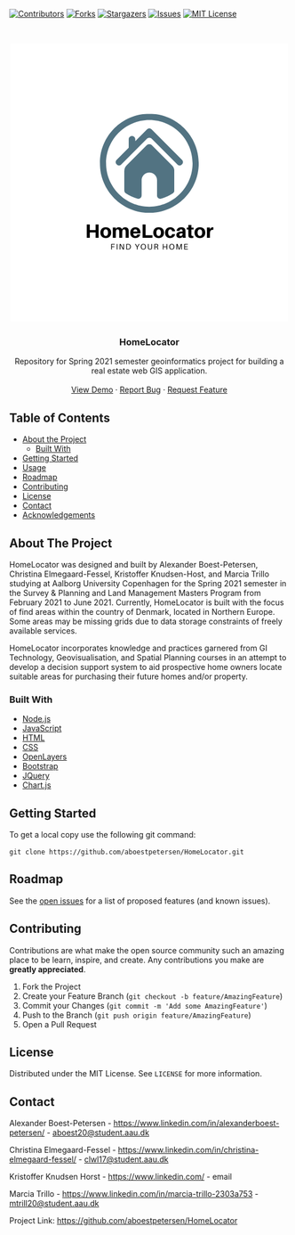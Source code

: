 [![Contributors][contributors-shield]][contributors-url]
[![Forks][forks-shield]][forks-url]
[![Stargazers][stars-shield]][stars-url]
[![Issues][issues-shield]][issues-url]
[![MIT License][license-shield]][license-url]

<!-- PROJECT LOGO -->
<br />
<p align="center">
  <a href="https://github.com/aboestpetersen/HomeLocator">
    <img src="images/HomeLocator Logo.png" alt="Logo" width="500" height="500">
  </a>

  <h3 align="center">HomeLocator</h3>

  <p align="center">
    Repository for Spring 2021 semester geoinformatics project for building a real estate web GIS application.
    <br />
    <br />
    <a href="https://homelocator-aauspring2021.herokuapp.com/">View Demo</a>
    ·
    <a href="https://github.com/aboestpetersen/HomeLocator/issues">Report Bug</a>
    ·
    <a href="https://github.com/aboestpetersen/HomeLocator/issues">Request Feature</a>
  </p>
</p>

<!-- TABLE OF CONTENTS -->
## Table of Contents

* [About the Project](#about-the-project)
  * [Built With](#built-with)
* [Getting Started](#getting-started)
* [Usage](#usage)
* [Roadmap](#roadmap)
* [Contributing](#contributing)
* [License](#license)
* [Contact](#contact)
* [Acknowledgements](#acknowledgements)



<!-- ABOUT THE PROJECT -->
## About The Project

HomeLocator was designed and built by Alexander Boest-Petersen, Christina Elmegaard-Fessel, Kristoffer Knudsen-Host, and Marcia Trillo studying at Aalborg University Copenhagen for the Spring 2021 semester in the Survey \& Planning and Land Management Masters Program from February 2021 to June 2021. Currently, HomeLocator is built with the focus of find areas within the country of Denmark, located in Northern Europe. Some areas may be missing grids due to data storage constraints of freely available services.

HomeLocator incorporates knowledge and practices garnered from GI Technology, Geovisualisation, and Spatial Planning courses in an attempt to develop a decision support system to aid prospective home owners locate suitable areas for purchasing their future homes and/or property.

### Built With
* [Node.js](https://nodejs.org/en/)
* [JavaScript](https://www.javascript.com)
* [HTML](https://www.w3.org)
* [CSS](https://www.w3.org)
* [OpenLayers](https://openlayers.org/)
* [Bootstrap](https://getbootstrap.com)
* [JQuery](https://jquery.com)
* [Chart.js](https://www.chartjs.org/)

<!-- GETTING STARTED -->
## Getting Started

To get a local copy use the following git command:
```
git clone https://github.com/aboestpetersen/HomeLocator.git
```

<!-- ROADMAP -->
## Roadmap

See the [open issues](https://github.com/aboestpetersen/HomeLocator/issues) for a list of proposed features (and known issues).


<!-- CONTRIBUTING -->
## Contributing

Contributions are what make the open source community such an amazing place to be learn, inspire, and create. Any contributions you make are **greatly appreciated**.

1. Fork the Project
2. Create your Feature Branch (`git checkout -b feature/AmazingFeature`)
3. Commit your Changes (`git commit -m 'Add some AmazingFeature'`)
4. Push to the Branch (`git push origin feature/AmazingFeature`)
5. Open a Pull Request

<!-- LICENSE -->
## License

Distributed under the MIT License. See `LICENSE` for more information.


<!-- CONTACT -->
## Contact
Alexander Boest-Petersen - https://www.linkedin.com/in/alexanderboest-petersen/ - aboest20@student.aau.dk

Christina Elmegaard-Fessel - https://www.linkedin.com/in/christina-elmegaard-fessel/ - clwl17@student.aau.dk

Kristoffer Knudsen Horst - https://www.linkedin.com/ - email

Marcia Trillo - https://www.linkedin.com/in/marcia-trillo-2303a753 - mtrill20@student.aau.dk

Project Link: https://github.com/aboestpetersen/HomeLocator


<!-- MARKDOWN LINKS & IMAGES -->
<!-- https://www.markdownguide.org/basic-syntax/#reference-style-links -->
[contributors-shield]: https://img.shields.io/github/contributors/aboestpetersen/HomeLocator
[contributors-url]: https://github.com/aboestpetersen/HomeLocator/graphs/contributors
[forks-shield]: https://img.shields.io/github/forks/aboestpetersen/HomeLocator?style=plastic
[forks-url]: https://github.com/aboestpetersen/HomeLocator/network/members
[stars-shield]: https://img.shields.io/github/stars/aboestpetersen/HomeLocator?style=plastic
[stars-url]: https://github.com/aboestpetersen/HomeLocator/stargazers
[issues-shield]: https://img.shields.io/github/issues/aboestpetersen/HomeLocator?style=plastic
[issues-url]: https://github.com/aboestpetersen/HomeLocator/issues
[license-shield]: https://img.shields.io/github/license/aboestpetersen/HomeLocator?style=plastic
[license-url]: https://github.com/aboestpetersen/HomeLocator/blob/main/LICENSE.txt
[product-screenshot]: images/app_progress.png